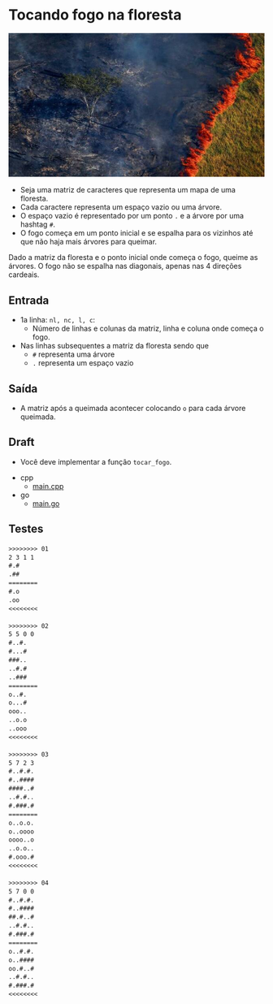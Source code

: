 # Tocando fogo na floresta

![_](cover.jpg)

- Seja uma matriz de caracteres que representa um mapa de uma floresta.
- Cada caractere representa um espaço vazio ou uma árvore.
- O espaço vazio é representado por um ponto `.` e a árvore por uma hashtag `#`.
- O fogo começa em um ponto inicial e se espalha para os vizinhos até que não haja mais árvores para queimar.

Dado a matriz da floresta e o ponto inicial onde começa o fogo, queime as árvores. O fogo não se espalha nas diagonais, apenas nas 4 direções cardeais.

## Entrada

- 1a linha: `nl, nc, l, c`:
  - Número de linhas e colunas da matriz, linha e coluna onde começa o fogo.
- Nas linhas subsequentes a matriz da floresta sendo que
  - `#` representa uma árvore
  - `.` representa um espaço vazio

## Saída

- A matriz após a queimada acontecer colocando `o` para cada árvore queimada.

## Draft

- Você deve implementar a função `tocar_fogo`.

<!-- links .cache/draft -->
- cpp
  - [main.cpp](.cache/draft/cpp/main.cpp)
- go
  - [main.go](.cache/draft/go/main.go)
<!-- links -->

## Testes

```txt
>>>>>>>> 01
2 3 1 1
#.#
.##
========
#.o
.oo
<<<<<<<<

>>>>>>>> 02
5 5 0 0
#..#.
#...#
###..
..#.#
..###
========
o..#.
o...#
ooo..
..o.o
..ooo
<<<<<<<<

>>>>>>>> 03
5 7 2 3
#..#.#.
#..####
####..#
..#.#..
#.###.#
========
o..o.o.
o..oooo
oooo..o
..o.o..
#.ooo.#
<<<<<<<<

>>>>>>>> 04
5 7 0 0
#..#.#.
#..####
##.#..#
..#.#..
#.###.#
========
o..#.#.
o..####
oo.#..#
..#.#..
#.###.#
<<<<<<<<

```
